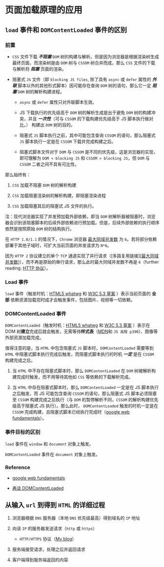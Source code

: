# 页面加载原理的应用

## `load` 事件和 `DOMContentLoaded` 事件的区别

### 前置

- `CSS` 文件下载 ***不阻塞*** `DOM` 树的构建与解析。但是因为浏览器是根据渲染树生成最终页面，而渲染树是由 `DOM` 树与 `CSSOM` 树合并而成，那么 `CSS` 文件的下载与解析将 ***阻塞*** 页面的渲染。

- 阻塞式 `JS` 文件（即 `blocking JS files`, 除了具有 `async` 或 `defer` 属性的 ***外联*** 脚本以外的其他形式脚本）因可能存在查询 `DOM` 树的语句，那么它一定 ***阻塞*** `DOM` 树的解析构建进程。

    - `async` 或 `defer` 属性只对外联脚本生效。

    - JS 下载执行的优先级高于 `DOM` 树的解析生成是出于避免 `DOM` 树的构建冲突，并且 ***一次性***（可与 `CSSOM` 的下载构建优先级高于 JS 脚本执行做对比。） 构建出 `DOM` 树的目的。

    - 阻塞式 `JS` 脚本执行之前，其中可能包含查询 `CSSOM` 的语句，那么阻塞式 `JS` 脚本执行一定是在 `CSSOM` 下载并完成构建之后。

    - 阻塞式脚本文件对于 `DOM` 与 `CSSOM` 是不同的优先级，这是浏览器的实现，即可理解为 `DOM < blocking JS` 和 `CSSOM > blocking JS`，但 `DOM` 与 `CSSOM` 二者之间不具有可比性。

那么始终有：

1. `CSS` 加载不阻塞 `DOM` 树的解析构建

2. `CSS` 加载阻塞渲染树的解析构建，即阻塞渲染进程

3. `CSS` 加载阻塞其后的阻塞式 JS 文件的执行。

注：现代浏览器实现了并发预加载外部依赖，即当 `DOM` 树解析器被阻塞时，浏览器会识别该阻塞脚本的后续外部依赖进行预加载。但是，后续外部依赖的执行顺序依然是按照原始 `DOM` 树的结构执行。

在 `HTTP 1.0/1.1` 的情况下，`Chrome` 浏览器 [最大同域并发数] 为 `6`。若将部分依赖部署于其他子域时，可扩大当前页面的并发请求为 `N*6`。

因为 `HTTP 2` 协议建立的单个 `TCP` 通道实现了并行请求（[多路复用链接][[最大同域并发数]]），而不再是原始的串行请求，那么此时最大同域并发数不再是 `6`（further reading: [HTTP 协议]）。

[最大同域并发数]:https://developers.google.com/web/tools/chrome-devtools/network-performance/understanding-resource-timing#_1

[HTTP 协议]:https://set.sh/blog/writings/http-protocol#http-2

### Load 事件

`load` 事件（触发时机：[HTML5 whatwg][whatwg-l] 和 [W3C 5.3 草案][w3c-draft-l] ）表示当前页面的 **全部** 依赖资源加载完时成才会触发事件，包括图片、视频等一切依赖。

### DOMContentLoaded 事件

`DOMContentLoaded`（触发时机：[HTML5 whatwg][whatwg-d] 和 [W3C 5.3 草案][w3c-draft-d] ）表示在 DOM 树**建立**完成后就会触发，无需等待**样式表**（[MDN][MDN-d]和 `JS 高程 p390`）、图像等外部资源加载完成。

值得注意的是，当 `HTML` 中包含阻塞式 `JS` 脚本时，`DOMContentLoaded` 需要等到 `HTML` 中阻塞式脚本执行完成后触发，而阻塞式脚本执行的时机 ***一定*** 是在 `CSSOM` 构建完成之后。

1. 当 `HTML` 中不存在阻塞式脚本时，那么 `DOMContentLoaded` 在 `DOM` 树被解析构建完成时触发，而不用等待其他如 `CSS` 等依赖的下载解析完成。

2. 当 `HTML` 中存在阻塞式脚本时，那么 `DOMContentLoaded` 一定是在 JS 脚本执行之后触发，而 JS 可能包含查询 `CSSOM` 的语句，那么阻塞式 JS 脚本必须阻塞至 `CSSOM` 构建完成之后执行（与 `DOM` 的暂停解析不同，`CSSOM` 的解析构建优先级高于阻塞式 JS 执行）。那么此时， `DOMContentLoaded` 触发的时机一定是在 `CSSOM` 完成构建，且阻塞式脚本已经执行完成时（[google web fundamentals]）。

### 事件目标的区别

`load` 事件在 `window` 和 `document` 对象上触发。

`DOMContentLoaded` 事件在 `document` 对象上触发。

### Reference

- [google web fundamentals]

- [再谈 DOMContentLoaded ]

[google web fundamentals]:https://developers.google.com/web/fundamentals/performance/critical-rendering-path/analyzing-crp#adding_javascript_and_css_into_the_mix

[再谈 DOMContentLoaded ]:http://blog.51cto.com/zhoulujun/2118990

## 从输入 `url` 到得到 `HTML` 的详细过程

1. 浏览器根据 `DNS` 服务器（本地 `DNS` 优先级最高）得到域名的 `IP` 地址

2. 向该 `IP` 的服务器发送请求（`http` 或 `https`）

    - `HTTP/HTTPS` 协议（[My blog][http-protocol]）

3. 服务端接受请求，处理之后并返回请求

4. 客户端得到服务端返回的内容

[whatwg-l]:https://html.spec.whatwg.org/multipage/indices.html#event-load

[w3c-draft-l]:https://w3c.github.io/html/single-page.html#eventdef-global-load

[whatwg-d]:https://html.spec.whatwg.org/multipage/parsing.html#the-end

[w3c-draft-d]:https://w3c.github.io/html/single-page.html#the-end

[MDN-d]:https://developer.mozilla.org/en-US/docs/Web/Events/DOMContentLoaded

[http-protocol]:https://lbwa.github.io/2018/06/06/180606-http-protocol/
